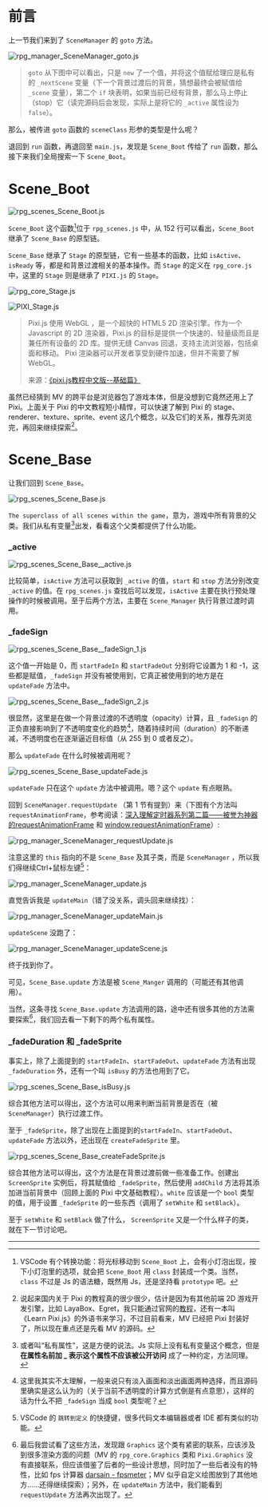 # 前言

上一节我们来到了 `SceneManager` 的 `goto` 方法。

![rpg_manager_SceneManager_goto.js](https://github.com/Sora-Shiro/RMMV-Learn/blob/master/img/2/1.jpg "rpg_manager_SceneManager_goto.js")

> `goto` 从下图中可以看出，只是 `new` 了一个值，并将这个值赋给理应是私有的 `_nextScene` 变量（下一个背景过渡后的背景，猜想最终会被赋值给 `_scene` 变量），第二个 `if` 块表明，如果当前已经有背景，那么马上停止（stop）它（读完源码后会发现，实际上是将它的 `_active` 属性设为 `false`）。

那么，被传进 `goto` 函数的 `sceneClass` 形参的类型是什么呢？

退回到 `run` 函数，再退回至 `main.js`，发现是 `Scene_Boot` 传给了 `run` 函数，那么接下来我们全局搜索一下 `Scene_Boot`。

# Scene_Boot

![rpg_scenes_Scene_Boot.js](https://github.com/Sora-Shiro/RMMV-Learn/blob/master/img/2/2.jpg "rpg_scenes_Scene_Boot.js")

`Scene_Boot` 这个函数[^1]位于 `rpg_scenes.js` 中，从 152 行可以看出，`Scene_Boot` 继承了 `Scene_Base` 的原型链。

`Scene_Base` 继承了 `Stage` 的原型链，它有一些基本的函数，比如 `isActive`、`isReady` 等，都是和背景过渡相关的基本操作。而 `Stage` 的定义在 `rpg_core.js` 中，这里的 `Stage` 则是继承了 `PIXI.js` 的 `Stage`。

![rpg_core_Stage.js](https://github.com/Sora-Shiro/RMMV-Learn/blob/master/img/2/3.jpg "rpg_scenes_Stage.js")

![PIXI_Stage.js](https://github.com/Sora-Shiro/RMMV-Learn/blob/master/img/2/4.jpg "PIXI_Stage.js")

> Pixi.js 使用 WebGL ，是一个超快的 HTML5 2D 渲染引擎。作为一个 Javascript 的 2D 渲染器，Pixi.js 的目标是提供一个快速的、轻量级而且是兼任所有设备的 2D 库。提供无缝 Canvas 回退，支持主流浏览器，包括桌面和移动。 Pixi 渲染器可以开发者享受到硬件加速，但并不需要了解 WebGL。
> 
> 来源：[《pixi.js教程中文版--基础篇》](https://www.cnblogs.com/afrog/p/4056378.html)

虽然已经猜到 MV 的跨平台是浏览器包了游戏本体，但是没想到它竟然还用上了 Pixi。上面关于 Pixi 的中文教程短小精悍，可以快速了解到 Pixi 的 stage、renderer、texture、sprite、event 这几个概念，以及它们的关系，推荐先浏览完，再回来继续探索[^2]。

# Scene_Base

让我们回到 `Scene_Base`。

![rpg_scenes_Scene_Base.js](https://github.com/Sora-Shiro/RMMV-Learn/blob/master/img/2/5.jpg "rpg_scenes_Scene_Base.js")

`The superclass of all scenes within the game`，意为，游戏中所有背景的父类。我们从私有变量[^3]出发，看看这个父类都提供了什么功能。

### _active

![rpg_scenes_Scene_Base__active.js](https://github.com/Sora-Shiro/RMMV-Learn/blob/master/img/2/6.jpg "rpg_scenes_Scene_Base__active.js")

比较简单，`isActive` 方法可以获取到 `_active` 的值，`start` 和 `stop` 方法分别改变 `_active` 的值。在 `rpg_scenes.js` 查找后可以发现，`isActive` 主要在执行预处理操作的时候被调用。至于后两个方法，主要在 `Scene_Manager` 执行背景过渡时调用。

### _fadeSign

![rpg_scenes_Scene_Base__fadeSign_1.js](https://github.com/Sora-Shiro/RMMV-Learn/blob/master/img/2/7.jpg "rpg_scenes_Scene_Base__fadeSign_1.js")

这个值一开始是 0，而 `startFadeIn` 和 `startFadeOut` 分别将它设置为 1 和 -1，这些都是赋值，`_fadeSign` 并没有被使用到，它真正被使用到的地方是在 `updateFade` 方法中。

![rpg_scenes_Scene_Base__fadeSign_2.js](https://github.com/Sora-Shiro/RMMV-Learn/blob/master/img/2/8.jpg "rpg_scenes_Scene_Base__fadeSign_2.js")

很显然，这里是在做一个背景过渡的不透明度（opacity）计算，且 `_fadeSign` 的正负直接影响到了不透明度变化的趋势[^4]，随着持续时间（duration）的不断递减，不透明度也在逐渐逼近目标值（从 255 到 0 或者反之）。

那么 `updateFade` 在什么时候被调用呢？

![rpg_scenes_Scene_Base_updateFade.js](https://github.com/Sora-Shiro/RMMV-Learn/blob/master/img/2/9.jpg "rpg_scenes_Scene_Base_updateFade.js")

`updateFade` 只在这个 `update` 方法中被调用。嗯？这个 `update` 有点眼熟。

回到 `SceneManager.requestUpdate` （第 1 节有提到）来（下图有个方法叫 `requestAnimationFrame`，参考阅读：[深入理解定时器系列第二篇——被誉为神器的requestAnimationFrame](https://www.cnblogs.com/xiaohuochai/p/5777186.html) 和 [window.requestAnimationFrame](https://developer.mozilla.org/zh-CN/docs/Web/API/Window/requestAnimationFrame)）:

![rpg_manager_SceneManager_requestUpdate.js](https://github.com/Sora-Shiro/RMMV-Learn/blob/master/img/2/10.jpg "rpg_manager_SceneManager_requestUpdate.js")

注意这里的 `this` 指向的不是 `Scene_Base` 及其子类，而是 `SceneManager` ，所以我们得继续Ctrl+鼠标左键[^5]：

![rpg_manager_SceneManager_update.js](https://github.com/Sora-Shiro/RMMV-Learn/blob/master/img/2/11.jpg "rpg_manager_SceneManager_update.js")

直觉告诉我是 `updateMain`（错了没关系，调头回来继续找）：

![rpg_manager_SceneManager_updateMain.js](https://github.com/Sora-Shiro/RMMV-Learn/blob/master/img/2/12.jpg "rpg_manager_SceneManager_updateMain.js")

`updateScene` 没跑了：

![rpg_manager_SceneManager_updateScene.js](https://github.com/Sora-Shiro/RMMV-Learn/blob/master/img/2/13.jpg "rpg_manager_SceneManager_updateScene.js")

终于找到你了。

可见，`Scene_Base.update` 方法是被 `Scene_Manger` 调用的（可能还有其他调用）。

当然，这条寻找 `Scene_Base.update` 方法调用的路，途中还有很多其他的方法需要探索[^6]，我们回去看一下剩下的两个私有属性。

### _fadeDuration 和 _fadeSprite

事实上，除了上面提到的 `startFadeIn`、`startFadeOut`、`updateFade` 方法有出现 `_fadeDuration` 外，还有一个叫 `isBusy` 的方法也用到了它。

![rpg_scenes_Scene_Base_isBusy.js](https://github.com/Sora-Shiro/RMMV-Learn/blob/master/img/2/14.jpg "rpg_scenes_Scene_Base_isBusy.js")

综合其他方法可以得出，这个方法可以用来判断当前背景是否在（被 `SceneManager`）执行过渡工作。

至于 `_fadeSprite`，除了出现在上面提到的`startFadeIn`、`startFadeOut`、`updateFade` 方法以外，还出现在 `createFadeSprite` 里。

![rpg_scenes_Scene_Base_createFadeSprite.js](https://github.com/Sora-Shiro/RMMV-Learn/blob/master/img/2/15.jpg "rpg_scenes_Scene_Base_createFadeSprite.js")

综合其他方法可以得出，这个方法是在背景过渡前做一些准备工作。创建出 `ScreenSprite` 实例后，将其赋值给 `_fadeSprite`，然后使用 `addChild` 方法将其添加进当前背景中（回顾上面的 Pixi 中文基础教程）。`white` 应该是一个 `bool` 类型的值，用于设置 `_fadeSprite` 的一些东西（调用了 `setWhite` 和 `setBlack`）。

至于 `setWhite` 和 `setBlack` 做了什么， `ScreenSprite` 又是一个什么样子的类，就在下一节讨论吧。

- - -

[^1]: VSCode 有个转换功能：将光标移动到 `Scene_Boot` 上，会有小灯泡出现，按下小灯泡里的选项，就会把 `Scene_Boot` 用 `class` 封装成一个类。当然，`class` 不过是 Js 的语法糖，既然用 Js，还是坚持看 `prototype` 吧。

[^2]: 说起来国内关于 Pixi 的教程真的很少很少，估计是因为有其他前端 2D 游戏开发引擎，比如 LayaBox、Egret，我只能通过官网的[教程](http://www.pixijs.com/tutorials)，还有一本叫《Learn Pixi.js》的外语书来学习，不过目前看来，MV 已经把 Pixi 封装好了，所以现在重点还是先看 MV 的源码。

[^3]: 或者叫“私有属性”，这是方便的说法。Js 实际上没有私有变量这个概念，但是 **在属性名前加 _ 表示这个属性不应该被公开访问** 成了一种约定，方法同理。

[^4]: 这里我其实不太理解，一般来说只有淡入画面和淡出画面两种选择，而且源码里确实是这么认为的（关于当前不透明度的计算方式倒是有点意思），这样的话为什么不把 `_fadeSign` 当成 `bool` 类型呢？

[^5]: VSCode 的 `跳转到定义` 的快捷键，很多代码文本编辑器或者 IDE 都有类似的功能。

[^6]: 最后我尝试看了这些方法，发现跟 `Graphics` 这个类有紧密的联系，应该涉及到很多渲染方面的问题（MV 的 `rpg_core.Graphics` 类和 `Pixi.Graphics` 没有直接联系，但应该借鉴了后者的一些设计思想，同时加了一些后者没有的特性，比如 fps 计算器 [darsain - fpsmeter](https://github.com/darsain/fpsmeter)；MV 似乎自定义绘图放到了其他地方……还得继续探索）；另外，在 `updateMain` 方法中，我们能看到 `requestUpdate` 方法再次出现了。